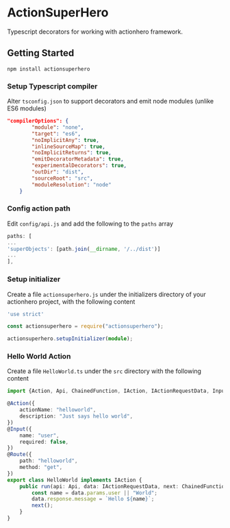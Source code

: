 # ActionSuperHero

Typescript decorators for working with actionhero framework.


## Getting Started

`npm install actionsuperhero`

### Setup Typescript compiler

Alter `tsconfig.json` to support decorators and emit node modules (unlike ES6 modules)
```json
"compilerOptions": {
        "module": "none",
        "target": "es6",
        "noImplicitAny": true,
        "inlineSourceMap": true,
        "noImplicitReturns": true,
        "emitDecoratorMetadata": true,
        "experimentalDecorators": true,
        "outDir": "dist",
        "sourceRoot": "src",
        "moduleResolution": "node"
    }
```

### Config action path

Edit `config/api.js` and add the following to the `paths` array 
```javascript
paths: [
...
'superObjects': [path.join(__dirname, '/../dist')]
...
],
```

### Setup initializer
Create a file `actionsuperhero.js` under the initializers directory of your actionhero project, with the following  content

```typescript
'use strict'

const actionsuperhero = require("actionsuperhero");

actionsuperhero.setupInitializer(module);
```

### Hello World Action
Create a file `HelloWorld.ts` under the `src` directory with the following content

```typescript
import {Action, Api, ChainedFunction, IAction, IActionRequestData, Input} from "actionsuperhero";

@Action({
    actionName: "helloworld",
    description: "Just says hello world",
})
@Input({
    name: "user",
    required: false,
})
@Route({
    path: "helloworld",
    method: "get",
})
export class HelloWorld implements IAction {
    public run(api: Api, data: IActionRequestData, next: ChainedFunction): void {
        const name = data.params.user || "World";
        data.response.message = `Hello ${name}`;
        next();
    }
}
```
